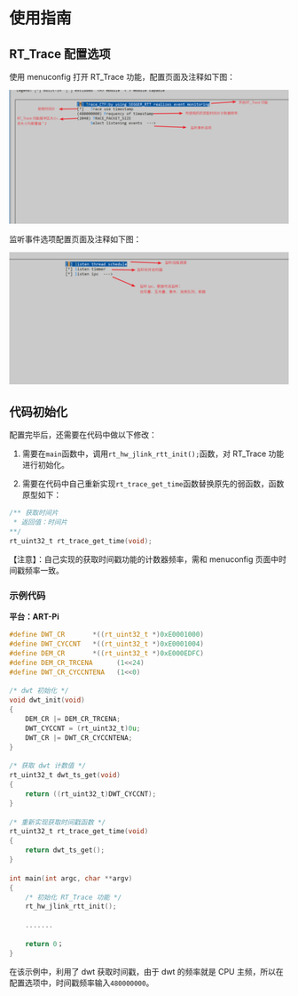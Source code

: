 # 使用指南

## RT_Trace 配置选项

使用 menuconfig 打开 RT_Trace 功能，配置页面及注释如下图：

![配置页面](./figures/1.png)

监听事件选项配置页面及注释如下图：

![监听页面](./figures/2.png)

## 代码初始化

配置完毕后，还需要在代码中做以下修改：
1. 需要在`main`函数中，调用`rt_hw_jlink_rtt_init();`函数，对 RT_Trace 功能进行初始化。

2. 需要在代码中自己重新实现`rt_trace_get_time`函数替换原先的弱函数，函数原型如下：

```c
/** 获取时间片
 * 返回值：时间片
**/
rt_uint32_t rt_trace_get_time(void);
```

【注意】：自己实现的获取时间戳功能的计数器频率，需和 menuconfig 页面中时间戳频率一致。

### 示例代码

**平台：ART-Pi**

```c
#define DWT_CR       *((rt_uint32_t *)0xE0001000)
#define DWT_CYCCNT   *((rt_uint32_t *)0xE0001004)
#define DEM_CR       *((rt_uint32_t *)0xE000EDFC)
#define DEM_CR_TRCENA      (1<<24)
#define DWT_CR_CYCCNTENA   (1<<0)

/* dwt 初始化 */
void dwt_init(void)
{
    DEM_CR |= DEM_CR_TRCENA;
    DWT_CYCCNT = (rt_uint32_t)0u;
    DWT_CR |= DWT_CR_CYCCNTENA;
}

/* 获取 dwt 计数值 */
rt_uint32_t dwt_ts_get(void)
{
    return ((rt_uint32_t)DWT_CYCCNT);
}

/* 重新实现获取时间戳函数 */
rt_uint32_t rt_trace_get_time(void)
{
    return dwt_ts_get();
}

int main(int argc, char **argv)
{
	/* 初始化 RT_Trace 功能 */
	rt_hw_jlink_rtt_init();
	
	.......
	
	return 0；
}
```

在该示例中，利用了 dwt 获取时间戳，由于 dwt 的频率就是 CPU 主频，所以在配置选项中，时间戳频率输入`480000000`。
